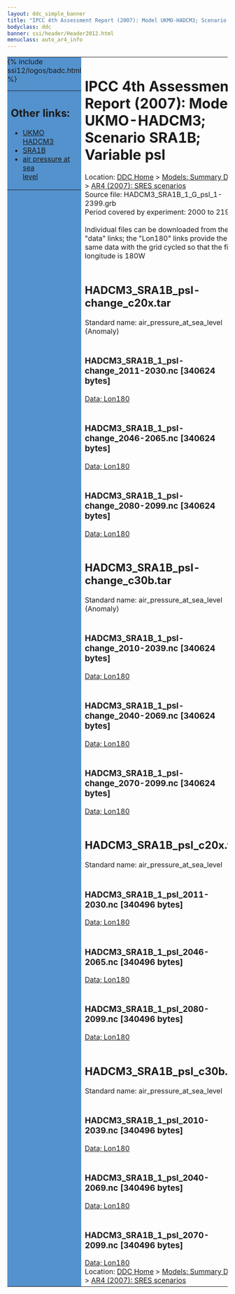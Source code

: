 ```yaml
---
layout: ddc_simple_banner
title: "IPCC 4th Assessment Report (2007): Model UKMO-HADCM3; Scenario SRA1B; Variable psl"
bodyclass: ddc
banner: ssi/header/Header2012.html
menuclass: auto_ar4_info
---
```



<table width="100%" border="0" cellspacing="0" cellpadding="0" style="border-collapse: collapse;">
<tr style="margin:0;padding:0;border:0;">
<td style="margin:0;padding:0;border:0;height:1pt;width:150pt;background:#5492CD;" valign="top" >

<div id="lh-col2" class="auto_ar4_info">
<table class="menumain" bgcolor="#5492CD" cellspacing="0" width="100%" border="0">
<tr><td>
<h2> Other links:</h2>
<ul>
<li><a href="/auto/ar4/model-UKMO-HADCM3.html">UKMO<br/>HADCM3</a></li>
<li><a href="/auto/ar4/scenario-SRA1B.html">SRA1B</a></li>
<li><a href="/auto/ar4/var-air_pressure_at_sea_level.html">air pressure at sea<br/> level</a></li>
</ul>
</td></tr>
{% include ssi12/logos/badc.html %}
</table>
</div>
</td>
<td><h1>IPCC 4th Assessment Report (2007): Model UKMO-HADCM3; Scenario SRA1B; Variable psl</h1>

<!-- Breadcrumb1 -->
<div id="breadcrumb1" align="left">
Location: <a href="/index.html">DDC Home</a> > <a href="/sim/gcm_clim/">Models: Summary Data</a>
> <a href="/sim/gcm_clim/SRES_AR4/index.html">AR4 (2007): SRES scenarios</a>
</div>
<!-- End of Breadcrumb1 -->Source file: HADCM3_SRA1B_1_G_psl_1-2399.grb
<br/>
Period covered by experiment: 2000 to 2199<br/>
<br/>Individual files can be downloaded from the "data" links; the "Lon180" links provide the same data
         with the grid cycled so that the first longitude is 180W<br/>
<br/><h2>HADCM3_SRA1B_psl-change_c20x.tar</h2>
Standard name: air_pressure_at_sea_level (Anomaly)<br>
<br/><h3>HADCM3_SRA1B_1_psl-change_2011-2030.nc [340624 bytes]</h3>
<a href="/cgi-bin/downl/ar4_nc/psl/HADCM3_SRA1B_1_psl-change_2011-2030.nc">Data; </a><a href="/cgi-bin/downl/ar4_nc/psl/HADCM3_SRA1B_1_psl-change_2011-2030.cyto180.nc"> Lon180</a><br/>
<br/><h3>HADCM3_SRA1B_1_psl-change_2046-2065.nc [340624 bytes]</h3>
<a href="/cgi-bin/downl/ar4_nc/psl/HADCM3_SRA1B_1_psl-change_2046-2065.nc">Data; </a><a href="/cgi-bin/downl/ar4_nc/psl/HADCM3_SRA1B_1_psl-change_2046-2065.cyto180.nc"> Lon180</a><br/>
<br/><h3>HADCM3_SRA1B_1_psl-change_2080-2099.nc [340624 bytes]</h3>
<a href="/cgi-bin/downl/ar4_nc/psl/HADCM3_SRA1B_1_psl-change_2080-2099.nc">Data; </a><a href="/cgi-bin/downl/ar4_nc/psl/HADCM3_SRA1B_1_psl-change_2080-2099.cyto180.nc"> Lon180</a><br/>
<br/><h2>HADCM3_SRA1B_psl-change_c30b.tar</h2>
Standard name: air_pressure_at_sea_level (Anomaly)<br>
<br/><h3>HADCM3_SRA1B_1_psl-change_2010-2039.nc [340624 bytes]</h3>
<a href="/cgi-bin/downl/ar4_nc/psl/HADCM3_SRA1B_1_psl-change_2010-2039.nc">Data; </a><a href="/cgi-bin/downl/ar4_nc/psl/HADCM3_SRA1B_1_psl-change_2010-2039.cyto180.nc"> Lon180</a><br/>
<br/><h3>HADCM3_SRA1B_1_psl-change_2040-2069.nc [340624 bytes]</h3>
<a href="/cgi-bin/downl/ar4_nc/psl/HADCM3_SRA1B_1_psl-change_2040-2069.nc">Data; </a><a href="/cgi-bin/downl/ar4_nc/psl/HADCM3_SRA1B_1_psl-change_2040-2069.cyto180.nc"> Lon180</a><br/>
<br/><h3>HADCM3_SRA1B_1_psl-change_2070-2099.nc [340624 bytes]</h3>
<a href="/cgi-bin/downl/ar4_nc/psl/HADCM3_SRA1B_1_psl-change_2070-2099.nc">Data; </a><a href="/cgi-bin/downl/ar4_nc/psl/HADCM3_SRA1B_1_psl-change_2070-2099.cyto180.nc"> Lon180</a><br/>
<br/><h2>HADCM3_SRA1B_psl_c20x.tar</h2>
Standard name: air_pressure_at_sea_level<br>
<br/><h3>HADCM3_SRA1B_1_psl_2011-2030.nc [340496 bytes]</h3>
<a href="/cgi-bin/downl/ar4_nc/psl/HADCM3_SRA1B_1_psl_2011-2030.nc">Data; </a><a href="/cgi-bin/downl/ar4_nc/psl/HADCM3_SRA1B_1_psl_2011-2030.cyto180.nc"> Lon180</a><br/>
<br/><h3>HADCM3_SRA1B_1_psl_2046-2065.nc [340496 bytes]</h3>
<a href="/cgi-bin/downl/ar4_nc/psl/HADCM3_SRA1B_1_psl_2046-2065.nc">Data; </a><a href="/cgi-bin/downl/ar4_nc/psl/HADCM3_SRA1B_1_psl_2046-2065.cyto180.nc"> Lon180</a><br/>
<br/><h3>HADCM3_SRA1B_1_psl_2080-2099.nc [340496 bytes]</h3>
<a href="/cgi-bin/downl/ar4_nc/psl/HADCM3_SRA1B_1_psl_2080-2099.nc">Data; </a><a href="/cgi-bin/downl/ar4_nc/psl/HADCM3_SRA1B_1_psl_2080-2099.cyto180.nc"> Lon180</a><br/>
<br/><h2>HADCM3_SRA1B_psl_c30b.tar</h2>
Standard name: air_pressure_at_sea_level<br>
<br/><h3>HADCM3_SRA1B_1_psl_2010-2039.nc [340496 bytes]</h3>
<a href="/cgi-bin/downl/ar4_nc/psl/HADCM3_SRA1B_1_psl_2010-2039.nc">Data; </a><a href="/cgi-bin/downl/ar4_nc/psl/HADCM3_SRA1B_1_psl_2010-2039.cyto180.nc"> Lon180</a><br/>
<br/><h3>HADCM3_SRA1B_1_psl_2040-2069.nc [340496 bytes]</h3>
<a href="/cgi-bin/downl/ar4_nc/psl/HADCM3_SRA1B_1_psl_2040-2069.nc">Data; </a><a href="/cgi-bin/downl/ar4_nc/psl/HADCM3_SRA1B_1_psl_2040-2069.cyto180.nc"> Lon180</a><br/>
<br/><h3>HADCM3_SRA1B_1_psl_2070-2099.nc [340496 bytes]</h3>
<a href="/cgi-bin/downl/ar4_nc/psl/HADCM3_SRA1B_1_psl_2070-2099.nc">Data; </a><a href="/cgi-bin/downl/ar4_nc/psl/HADCM3_SRA1B_1_psl_2070-2099.cyto180.nc"> Lon180</a><br/>
<!-- Breadcrumb2 -->
<div id="breadcrumb2" align="left">
Location: <a href="/index.html">DDC Home</a> > <a href="/sim/gcm_clim/">Models: Summary Data</a>
> <a href="/sim/gcm_clim/SRES_AR4/index.html">AR4 (2007): SRES scenarios</a>
</div>
<!-- End of Breadcrumb2 --></td></tr></table>
